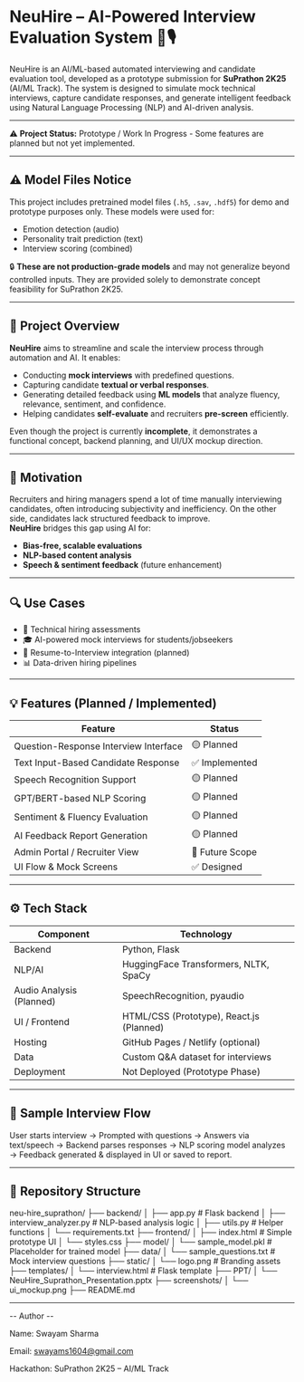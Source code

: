 # NeuHire – AI-Powered Interview Evaluation System 🧠🎙️

NeuHire is an AI/ML-based automated interviewing and candidate evaluation tool, developed as a prototype submission for **SuPrathon 2K25** (AI/ML Track). The system is designed to simulate mock technical interviews, capture candidate responses, and generate intelligent feedback using Natural Language Processing (NLP) and AI-driven analysis.

---

⚠️ **Project Status:** Prototype / Work In Progress - Some features are planned but not yet implemented.

---
## ⚠️ Model Files Notice

This project includes pretrained model files (`.h5`, `.sav`, `.hdf5`) for demo and prototype purposes only. These models were used for:

- Emotion detection (audio)
- Personality trait prediction (text)
- Interview scoring (combined)

🔒 **These are not production-grade models** and may not generalize beyond controlled inputs. They are provided solely to demonstrate concept feasibility for SuPrathon 2K25.

---

## 📌 Project Overview

**NeuHire** aims to streamline and scale the interview process through automation and AI. It enables:
- Conducting **mock interviews** with predefined questions.
- Capturing candidate **textual or verbal responses**.
- Generating detailed feedback using **ML models** that analyze fluency, relevance, sentiment, and confidence.
- Helping candidates **self-evaluate** and recruiters **pre-screen** efficiently.

Even though the project is currently **incomplete**, it demonstrates a functional concept, backend planning, and UI/UX mockup direction.

---

## 🧠 Motivation

Recruiters and hiring managers spend a lot of time manually interviewing candidates, often introducing subjectivity and inefficiency. On the other side, candidates lack structured feedback to improve.  
**NeuHire** bridges this gap using AI for:
- **Bias-free, scalable evaluations**
- **NLP-based content analysis**
- **Speech & sentiment feedback** (future enhancement)

---

## 🔍 Use Cases

- 🚀 Technical hiring assessments
- 🎓 AI-powered mock interviews for students/jobseekers
- 🤖 Resume-to-Interview integration (planned)
- 📊 Data-driven hiring pipelines

---

## 💡 Features (Planned / Implemented)

| Feature | Status |
|--------|--------|
| Question-Response Interview Interface | 🟡 Planned |
| Text Input-Based Candidate Response | ✅ Implemented |
| Speech Recognition Support | 🟡 Planned |
| GPT/BERT-based NLP Scoring | 🟡 Planned |
| Sentiment & Fluency Evaluation | 🟡 Planned |
| AI Feedback Report Generation | 🟡 Planned |
| Admin Portal / Recruiter View | 🔲 Future Scope |
| UI Flow & Mock Screens | ✅ Designed |

---

## ⚙️ Tech Stack

| Component | Technology |
|----------|------------|
| Backend  | Python, Flask |
| NLP/AI   | HuggingFace Transformers, NLTK, SpaCy |
| Audio Analysis (Planned) | SpeechRecognition, pyaudio |
| UI / Frontend | HTML/CSS (Prototype), React.js (Planned) |
| Hosting | GitHub Pages / Netlify (optional) |
| Data | Custom Q&A dataset for interviews |
| Deployment | Not Deployed (Prototype Phase) |

---

## 🧾 Sample Interview Flow
User starts interview → Prompted with questions → Answers via text/speech → Backend parses responses → NLP scoring model analyzes → Feedback generated & displayed in UI or saved to report.


---

## 📁 Repository Structure

neu-hire_suprathon/
├── backend/
│ ├── app.py # Flask backend
│ ├── interview_analyzer.py # NLP-based analysis logic
│ ├── utils.py # Helper functions
│ └── requirements.txt
├── frontend/
│ ├── index.html # Simple prototype UI
│ └── styles.css
├── model/
│ └── sample_model.pkl # Placeholder for trained model
├── data/
│ └── sample_questions.txt # Mock interview questions
├── static/
│ └── logo.png # Branding assets
├── templates/
│ └── interview.html # Flask template
├── PPT/
│ └── NeuHire_Suprathon_Presentation.pptx
├── screenshots/
│ └── ui_mockup.png
├── README.md

---

  -- Author --
  
Name: Swayam Sharma

Email: swayams1604@gmail.com

Hackathon: SuPrathon 2K25 – AI/ML Track


